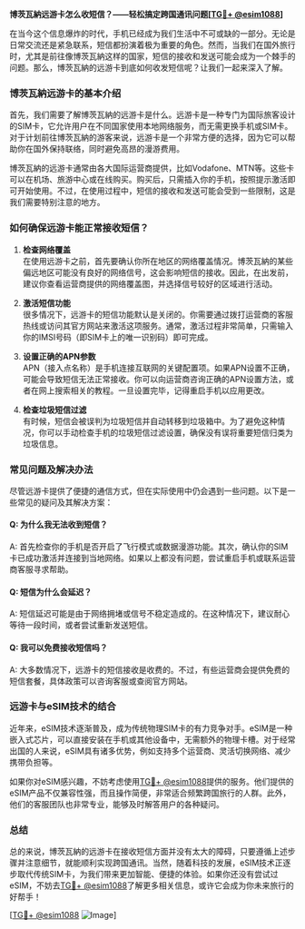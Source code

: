 **博茨瓦納远游卡怎么收短信？——轻松搞定跨国通讯问题[[TG💪+ @esim1088](https://t.me/s/esim1088)]**

在当今这个信息爆炸的时代，手机已经成为我们生活中不可或缺的一部分。无论是日常交流还是紧急联系，短信都扮演着极为重要的角色。然而，当我们在国外旅行时，尤其是前往像博茨瓦納这样的国家，短信的接收和发送可能会成为一个棘手的问题。那么，博茨瓦納的远游卡到底如何收发短信呢？让我们一起来深入了解。

### 博茨瓦納远游卡的基本介绍

首先，我们需要了解博茨瓦納的远游卡是什么。远游卡是一种专门为国际旅客设计的SIM卡，它允许用户在不同国家使用本地网络服务，而无需更换手机或SIM卡。对于计划前往博茨瓦納的游客来说，远游卡是一个非常方便的选择，因为它可以帮助你在国外保持联络，同时避免高昂的漫游费用。

博茨瓦納的远游卡通常由各大国际运营商提供，比如Vodafone、MTN等。这些卡可以在机场、旅游中心或在线购买。购买后，只需插入你的手机，按照提示激活即可开始使用。不过，在使用过程中，短信的接收和发送可能会受到一些限制，这是我们需要特别注意的地方。

### 如何确保远游卡能正常接收短信？

1. **检查网络覆盖**  
   在使用远游卡之前，首先要确认你所在地区的网络覆盖情况。博茨瓦納的某些偏远地区可能没有良好的网络信号，这会影响短信的接收。因此，在出发前，建议你查看运营商提供的网络覆盖图，并选择信号较好的区域进行活动。

2. **激活短信功能**  
   很多情况下，远游卡的短信功能默认是关闭的。你需要通过拨打运营商的客服热线或访问其官方网站来激活这项服务。通常，激活过程非常简单，只需输入你的IMSI号码（即SIM卡上的唯一识别码）即可完成。

3. **设置正确的APN参数**  
   APN（接入点名称）是手机连接互联网的关键配置项。如果APN设置不正确，可能会导致短信无法正常接收。你可以向运营商咨询正确的APN设置方法，或者在网上搜索相关的教程。一旦设置完毕，记得重启手机以应用更改。

4. **检查垃圾短信过滤**  
   有时候，短信会被误判为垃圾短信并自动转移到垃圾箱中。为了避免这种情况，你可以手动检查手机的垃圾短信过滤设置，确保没有误将重要短信归类为垃圾信息。

### 常见问题及解决办法

尽管远游卡提供了便捷的通信方式，但在实际使用中仍会遇到一些问题。以下是一些常见的疑问及其解决方案：

#### Q: 为什么我无法收到短信？
A: 首先检查你的手机是否开启了飞行模式或数据漫游功能。其次，确认你的SIM卡已成功激活并连接到当地网络。如果以上都没有问题，尝试重启手机或联系运营商客服寻求帮助。

#### Q: 短信为什么会延迟？
A: 短信延迟可能是由于网络拥堵或信号不稳定造成的。在这种情况下，建议耐心等待一段时间，或者尝试重新发送短信。

#### Q: 我可以免费接收短信吗？
A: 大多数情况下，远游卡的短信接收是收费的。不过，有些运营商会提供免费的短信套餐，具体政策可以咨询客服或查阅官方网站。

### 远游卡与eSIM技术的结合

近年来，eSIM技术逐渐普及，成为传统物理SIM卡的有力竞争对手。eSIM是一种嵌入式芯片，可以直接安装在手机或其他设备中，无需额外的物理卡槽。对于经常出国的人来说，eSIM具有诸多优势，例如支持多个运营商、灵活切换网络、减少携带负担等。

如果你对eSIM感兴趣，不妨考虑使用[TG💪+ @esim1088](https://t.me/s/esim1088)提供的服务。他们提供的eSIM产品不仅兼容性强，而且操作简便，非常适合频繁跨国旅行的人群。此外，他们的客服团队也非常专业，能够及时解答用户的各种疑问。

### 总结

总的来说，博茨瓦納的远游卡在接收短信方面并没有太大的障碍，只要遵循上述步骤并注意细节，就能顺利实现跨国通讯。当然，随着科技的发展，eSIM技术正逐步取代传统SIM卡，为我们带来更加智能、便捷的体验。如果你还没有尝试过eSIM，不妨去[TG💪+ @esim1088](https://t.me/s/esim1088)了解更多相关信息，或许它会成为你未来旅行的好帮手！

[[TG💪+ @esim1088](https://t.me/s/esim1088) ![Image](https://i.postimg.cc/4NQfJmqS/Snipaste-2025-05-13-00-14-12.png)]